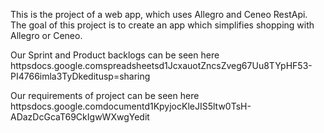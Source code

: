 This is the project of a web app, which uses Allegro and Ceneo RestApi. The goal of this project is to create an app which simplifies shopping with Allegro or Ceneo.

Our Sprint and Product backlogs can be seen here  httpsdocs.google.comspreadsheetsd1JcxauotZncsZveg67Uu8TYpHF53-PI4766imla3TyDkeditusp=sharing

Our requirements of project can be seen here  httpsdocs.google.comdocumentd1KpyjocKleJIS5ltw0TsH-ADazDcGcaT69CkIgwWXwgYedit
